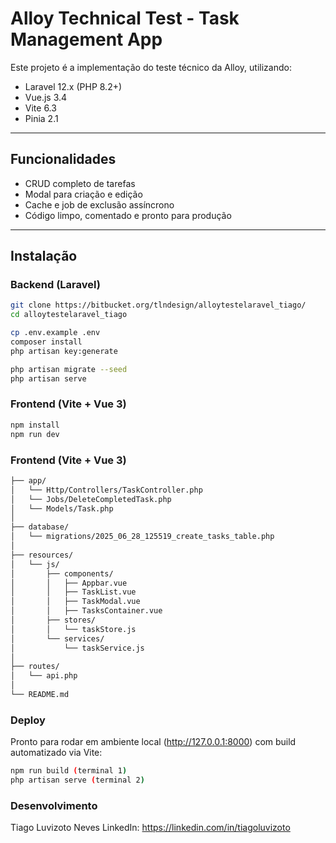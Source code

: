 # Alloy Technical Test - Task Management App

Este projeto é a implementação do teste técnico da Alloy, utilizando:

- Laravel 12.x (PHP 8.2+)
- Vue.js 3.4
- Vite 6.3
- Pinia 2.1

---

## Funcionalidades

- CRUD completo de tarefas
- Modal para criação e edição
- Cache e job de exclusão assíncrono
- Código limpo, comentado e pronto para produção

---

## Instalação

### Backend (Laravel)
```bash
git clone https://bitbucket.org/tlndesign/alloytestelaravel_tiago/
cd alloytestelaravel_tiago

cp .env.example .env
composer install
php artisan key:generate

php artisan migrate --seed
php artisan serve
```

### Frontend (Vite + Vue 3)

```bash
npm install
npm run dev
```

### Frontend (Vite + Vue 3)
```bash
├── app/
│   └── Http/Controllers/TaskController.php
│   └── Jobs/DeleteCompletedTask.php
│   └── Models/Task.php
│
├── database/
│   └── migrations/2025_06_28_125519_create_tasks_table.php
│
├── resources/
│   └── js/
│       ├── components/
│       │   ├── Appbar.vue
│       │   ├── TaskList.vue
│       │   ├── TaskModal.vue
│       │   ├── TasksContainer.vue
│       ├── stores/
│       │   └── taskStore.js
│       └── services/
│           └── taskService.js
│
├── routes/
│   └── api.php
│
└── README.md
```

### Deploy
Pronto para rodar em ambiente local (http://127.0.0.1:8000) com build automatizado via Vite:

```bash
npm run build (terminal 1)
php artisan serve (terminal 2)
```

### Desenvolvimento
Tiago Luvizoto Neves
LinkedIn: https://linkedin.com/in/tiagoluvizoto
